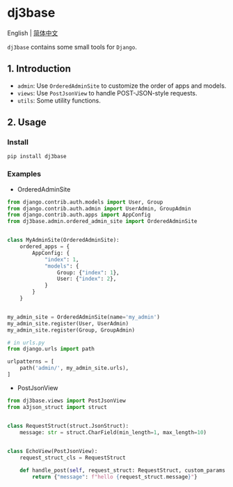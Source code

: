 # dj3base

English | [简体中文](README_ZH.md)

`dj3base` contains some small tools for `Django`.

## 1. Introduction

* `admin`: Use `OrderedAdminSite` to customize the order of apps and models.
* `views`: Use `PostJsonView` to handle POST-JSON-style requests.
* `utils`: Some utility functions.

## 2. Usage

### Install

```shell
pip install dj3base

```
### Examples

* OrderedAdminSite

```python
from django.contrib.auth.models import User, Group
from django.contrib.auth.admin import UserAdmin, GroupAdmin
from django.contrib.auth.apps import AppConfig
from dj3base.admin.ordered_admin_site import OrderedAdminSite


class MyAdminSite(OrderedAdminSite):
    ordered_apps = {
        AppConfig: {
            "index": 1,
            "models": {
                Group: {"index": 1},
                User: {"index": 2},
            }
        }
    }


my_admin_site = OrderedAdminSite(name='my_admin')
my_admin_site.register(User, UserAdmin)
my_admin_site.register(Group, GroupAdmin)

# in urls.py
from django.urls import path

urlpatterns = [
    path('admin/', my_admin_site.urls),
]

```

* PostJsonView

```python
from dj3base.views import PostJsonView
from a3json_struct import struct


class RequestStruct(struct.JsonStruct):
    message: str = struct.CharField(min_length=1, max_length=10)

    
class EchoView(PostJsonView):
    request_struct_cls = RequestStruct

    def handle_post(self, request_struct: RequestStruct, custom_params: dict) -> dict:
        return {"message": f"hello {request_struct.message}"}

```
